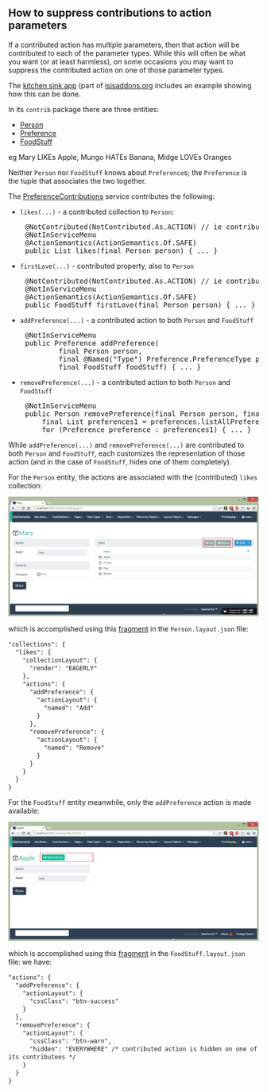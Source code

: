 How to suppress contributions to action parameters
------------------------------------------------

If a contributed action has multiple parameters, then that action will be contributed to each of the parameter types.
While this will often be what you want (or at least harmless), on some occasions you may want to suppress the contributed
action on one of those parameter types.

The [kitchen sink app](https://github.com/isisaddons/isis-app-kitchensink) (part of [isisaddons.org](http://www.isisaddons.org/)
includes an example showing how this can be done.

In its `contrib` package there are three entities:

* [Person](https://github.com/isisaddons/isis-app-kitchensink/tree/d4fd4e8b799af42c343b7e451bbf6f5d218869a1/dom/src/main/java/org/isisaddons/app/kitchensink/dom/contrib/contributee/Person.java)
* [Preference](https://github.com/isisaddons/isis-app-kitchensink/tree/d4fd4e8b799af42c343b7e451bbf6f5d218869a1/dom/src/main/java/org/isisaddons/app/kitchensink/dom/contrib/contributed/Preference.java)
* [FoodStuff](https://github.com/isisaddons/isis-app-kitchensink/tree/d4fd4e8b799af42c343b7e451bbf6f5d218869a1/dom/src/main/java/org/isisaddons/app/kitchensink/dom/contrib/contributee/FoodStuff.java)

eg Mary LIKEs Apple, Mungo HATEs Banana, Midge LOVEs Oranges

Neither `Person` nor `FoodStuff` knows about `Preference`s; the `Preference` is the tuple that associates the two together.

The [PreferenceContributions](https://github.com/isisaddons/isis-app-kitchensink/tree/d4fd4e8b799af42c343b7e451bbf6f5d218869a1/dom/src/main/java/org/isisaddons/app/kitchensink/dom/contrib/contributed/PreferenceContributions.java) service contributes the following:

* `likes(...)` - a contributed collection to `Person`:

<pre>
    @NotContributed(NotContributed.As.ACTION) // ie contributed as collection
    @NotInServiceMenu
    @ActionSemantics(ActionSemantics.Of.SAFE)
    public List<FoodStuff> likes(final Person person) { ... }
</pre>

* `firstLove(...)` - contributed property, also to `Person`

<pre>
    @NotContributed(NotContributed.As.ACTION) // ie contributed as property
    @NotInServiceMenu
    @ActionSemantics(ActionSemantics.Of.SAFE)
    public FoodStuff firstLove(final Person person) { ... }
</pre>

* `addPreference(...)` - a contributed action to both `Person` and `FoodStuff`

<pre>
    @NotInServiceMenu
    public Preference addPreference(
            final Person person,
            final @Named("Type") Preference.PreferenceType preferenceType,
            final FoodStuff foodStuff) { ... }
</pre>

* `removePreference(...)` - a contributed action to both `Person` and `FoodStuff`

<pre>
    @NotInServiceMenu
    public Person removePreference(final Person person, final FoodStuff foodStuff) {
        final List<Preference> preferences1 = preferences.listAllPreferences();
        for (Preference preference : preferences1) { ... }
</pre>

While `addPreference(...)` and `removePreference(...)` are contributed to both `Person` and `FoodStuff`, each customizes the representation of those action (and in the case of `FoodStuff`, hides one of them completely).

For the `Person` entity, the actions are associated with the (contributed) `likes` collection:

<img src="images/suppressing-contributions-person.png" width="800px"/>

which is accomplished using this [fragment](https://github.com/isisaddons/isis-app-kitchensink/blob/d4fd4e8b799af42c343b7e451bbf6f5d218869a1/dom/src/main/java/org/isisaddons/app/kitchensink/dom/contrib/contributee/Person.layout.json#L44-L61
) in the `Person.layout.json` file:

    "collections": {
      "likes": {
        "collectionLayout": {
          "render": "EAGERLY"
        },
        "actions": {
          "addPreference": {
            "actionLayout": {
              "named": "Add"
            }
          },
          "removePreference": {
            "actionLayout": {
              "named": "Remove"
            }
          }
        }
      }
    }


For the `FoodStuff` entity meanwhile, only the `addPreference` action is made available:

<img src="images/suppressing-contributions-foodstuff.png" width="800px"/>

which is accomplished using this [fragment](https://github.com/isisaddons/isis-app-kitchensink/blob/d4fd4e8b799af42c343b7e451bbf6f5d218869a1/dom/src/main/java/org/isisaddons/app/kitchensink/dom/contrib/contributee/FoodStuff.layout.json#L48-L59) in the `FoodStuff.layout.json` file: we have:

    "actions": {
      "addPreference": {
        "actionLayout": {
          "cssClass": "btn-success"
        }
      },
      "removePreference": {
        "actionLayout": {
          "cssClass": "btn-warn",
          "hidden": "EVERYWHERE" /* contributed action is hidden on one of its contributees */
        }
      }
    }
